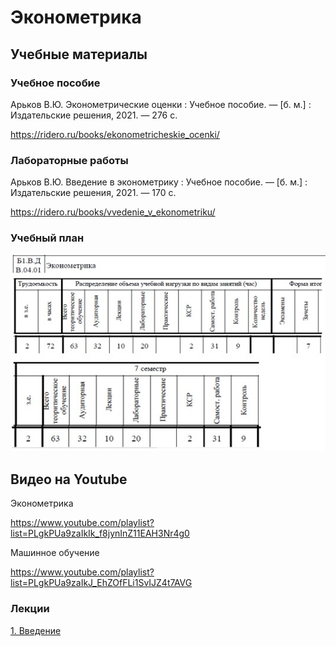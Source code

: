# Эконометрика
## Учебные материалы

### Учебное пособие
Арьков В.Ю. Эконометрические оценки : Учебное пособие. — [б. м.] : Издательские решения, 2021. — 276 с.

https://ridero.ru/books/ekonometricheskie_ocenki/

### Лабораторные работы
Арьков В.Ю. Введение в эконометрику : Учебное пособие. — [б. м.] : Издательские решения, 2021. — 170 с.

https://ridero.ru/books/vvedenie_v_ekonometriku/

### Учебный план
![Эконометрика](Econometrics-2023.jpg)

## Видео на Youtube
Эконометрика

https://www.youtube.com/playlist?list=PLgkPUa9zaIkIk_f8jynInZ11EAH3Nr4g0

Машинное обучение

https://www.youtube.com/playlist?list=PLgkPUa9zaIkJ_EhZOfFLi1SvIJZ4t7AVG

### Лекции

<a href="EC_01_Intro.pdf" target="_blank">1. Введение</a>

